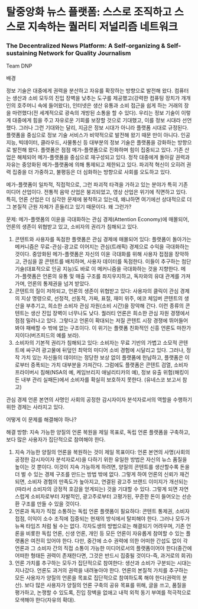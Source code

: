 # 탈중앙화 뉴스 플랫폼: 스스로 조직하고 스스로 지속하는 퀄러티 저널리즘 네트워크
### The Decentralized News Platform: A Self-organizing & Self-sustaining Network for Quality Journalism

Team DNP

배경

정보 기술은 대중에게 권력을 분산하고 자유를 확장하는 방향으로 발전해 왔다. 컴퓨터는 생산과 소비 모두의 진입 장벽을 낮추는 도구를 제공했고(강력한 컴퓨팅 장치가 개개인의 호주머니 속에 들어왔다), 인터넷은 생산 유통과 소비 접근을 쉽게 하는 거래의 장을 마련했다(전 세계적으로 광속의 개방된 소통을 할 수 있다). 우리는 정보 기술이 이렇게 대중에게 힘을 주고 자유로운 기회를 보장할 것으로 기대했고, 이를 정보 시대라 선언했다. 그러나 그런 기대와는 달리, 지금은 정보 시대가 아니라 플랫폼 시대로 규정된다. 플랫폼을 중심으로 정보 기술 서비스가 비약적으로 발전해 왔기 때문 만이 아니다. 인공 지능, 빅데이터, 클라우드, 사물통신 등 대부분의 정보 기술은 플랫폼을 강화하는 방향으로 발전해 왔다. 플랫폼은 점점 메가-플랫폼으로 진화하며 힘이 집중되고 있다. 기존 산업은 해체되어 메가-플랫폼을 중심으로 재구성되고 있다. 정작 대중에게 돌아갈 권력과 자유는 중앙화된 메가-플랫폼에 의해 통제되고 제한되고 있다. 파괴적 혁신이 오히려 권력 집중을 더 가중하고, 불평등은 더 심화하는 방향으로 사회를 오도하고 있다.

메가-플랫폼이 일차적, 직접적으로, 그런 파괴적 타격을 가하고 있는 분야가 특히 기존 미디어 산업이다. 전통적 음악 산업은 붕괴되었고, 영상 산업은 위기에 직면하고 있다. 특히, 언론 산업은 더 심각한 문제에 봉착하고 있는데, 왜냐하면 여기에선 상대적으로 더 그 본질적 근원 자체가 흔들리고 있기 때문이다. 왜 그런가? 

문제: 메가-플랫폼의 이윤을 극대화하는 관심 경제(Attention Economy)에 매몰되어, 언론의 생존이 위협받고 있고, 소비자의 권리가 침해되고 있다.

1. 콘텐트와 사용자를 독점한 플랫폼은 관심 경제에 매몰되어 있다: 플랫폼이 돌아가는 메커니즘은 무료-관심-광고로 이어지는 관심(트래픽) 경제으로 수익을 극대화하는 것이다. 중앙화된 메가-플랫폼은 자신의 이윤 극대화를 위해 사용자 접점을 장악하고, 관심을 끌 콘텐트를 배치하며, 사용자 데이터를 독점한다. 이들이 추구하는 첨단 기술(대표적으로 인공 지능)도 바로 이 메커니즘을 극대화하는 것을 지향한다. 메가-플랫폼은 언론의 유통 및 매출 구조를 좌지우지하고, 독자와의 유대 관계를 가져가며, 언론의 통제권을 넘겨 받았다. 
2. 콘텐트의 질이 저하되고, 언론의 생존이 위협받고 있다: 사용자의 클릭이 관심 경제의 지상 명령으로, 선정적, 선동적, 가짜, 표절, 재미 위주, 에코 체임버 콘텐트의 생산을 부추기고, 희소한 소비자 관심 자원(소비 시간)을 장악해 간다. 이런 종류의 콘텐트는 생산 진입 장벽이 너무나도 낮다. 퀄러티 언론은 희소한 관심 자원 경쟁에서 점점 밀려나고 있다. 그렇다고 언론이 확대되는 저질 콘텐트 시장 경쟁에 뛰어들어 봐야 패배할 수 밖에 없는 구조이다. 이 위기는 플랫폼 친화적인 신흥 언론도 마찬가지이다(버즈피드의 예를 보라).
3. 소비자의 기본적 권리가 침해되고 있다: 소비자는 무료 기반의 가볍고 소모적 콘텐트에 싸구려 광고물에 뒤덮인 최악의 미디어 소비 경험에 시달리고 있다. 그러나, 정작 가치 있는 자신들의 데이터는 정당한 보상 없이 플랫폼에 헌납하고, 플랫폼은 이로부터 증폭되는 가치 대부분을 가져간다. 그럼에도 플랫폼은 콘텐트 검열, 소비자 프라이버시 침해(NSA의 예, 케임브리지 애널리티카의 예), 정보 유출 위험(해킹이든 내부 관리 실패든)에서 소비자를 확실히 보호하지 못한다. (유네스코 보고서 참고)

관심 경제 언론 본연의 사명인 사회의 공정한 감시자이자 분석자로서의 역할을 수행하기 위한 경제는 사라지고 있다.

어떻게 이 문제를 해결해야 하나?

해결 방향: 지속 가능한 양질의 언론 복원을 제일 목표로, 독립 언론 플랫폼을 구축하고, 보다 많은 사용자가 집단적으로 참여해야 한다.

1. 지속 가능한 양질의 언론을 복원하는 것이 제일 목표이다: 언론 본연의 사명(사회의 공정한 감시자이자 분석자로서)을 다하기 위한 유일한 방법은 자신의 뉴스 품질을 높이는 것 뿐이다. 이것이 지속 가능하게 하려면, 양질의 콘텐트를 생산할수록 돈을 더 벌 수 있는 경제 구조를 만드는 방법 밖에 없다. 그렇게 하여 언론의 신뢰가 재건되면, 소비자 경험의 만족도가 높아지고, 연결된 광고주 브랜드 이미지가 개선되는(따라서 소비자의 긍정적 호감을 얻게되는) 것을 기대할 수 있다. 그렇게 되면 자연스럽게 소비자로부터 자발적인, 광고주로부터 고평가된, 꾸준한 돈이 들어오는 선순환 구조를 만들 수 있을 것이다.  
2. 언론과 독자가 직접 소통하는 독립 언론 플랫폼이 필요하다: 콘텐트 통제권, 소비자 접점, 이익이 소수 조직에 집중되는 현재의 방식에서 탈피해야 한다. 그러나 모두가 뉴욕 타임즈 처럼 될 수는 없다. 각자도생의 방법으로는 해결되기 어려우며, 기존 언론을 비롯한 독립 언론,  신생 언론, 개인 등 모든 언론이 자유롭게 참여할 수 있는 플랫폼은 여전히 있어야 한다. 다만, 중간에 소수 권력에 의한 어떠한 간섭도 없이 각 언론과 그 소비자 간의 직접 소통이 가능한 미디어로서의 플랫폼이어야 한다(중간에 어떠한 형태든 권력이 존재한다면, 그것은 반드시 집중될 것이다-즉, 과거로의 회귀)
3. 언론 가치를 추구하는 모두가 집단적으로 참여한다: 생산과 소비가 구분되는 시대는 지나갔다. 언론도 과거의 권력을 내려놓아야 한다. 언론의 본질적 가치를 추구하는 모든 사용자가 양질의 언론을 목표로 집단적으로 참여하도록 해야 한다(권력의 분산). 보다 많은 사용자가 양질의 언론 구축의 공유 목표를 위해, 글을 쓰고, 품질을 평가하고, 논쟁할 수 있도록, 진입 장벽을 없애고 내적 외적 동기 부여를 적극적으로 모색해야 한다(자유의 확대).
